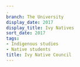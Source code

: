 ```yaml
---
.
branch: The University
display_date: 2017
display_title: Ivy Natives
sort_date: 2017
tags:
- Indigenous studies
- Native students
title: Ivy Native Council
---
```


